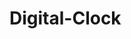 # Digital-Clock


<iframe src"https://nabeelshar.github.io/Digital-Clock" width="100%" height="100%" frameborder="0" allowfullscreen></iframe>

[]: # Language: markdown
[]: # Path: README.md
